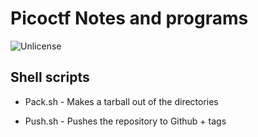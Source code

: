 # Picoctf Notes and programs
![Unlicense](https://img.shields.io/github/license/machinething/picoctf)
## Shell scripts

- Pack.sh - Makes a tarball out of the directories

- Push.sh - Pushes the repository to Github + tags
